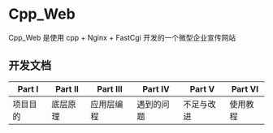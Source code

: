 # Cpp_Web
Cpp_Web 是使用 cpp + Nginx + FastCgi 开发的一个微型企业宣传网站  
## 开发文档

Part Ⅰ |  Part Ⅱ |  Part Ⅲ  |Part Ⅳ | Part Ⅴ | Part Ⅵ   
--- | --- | --- | --- | --- | ---   
项目目的 | 底层原理 | 应用层编程 | 遇到的问题 | 不足与改进 | 使用教程  



